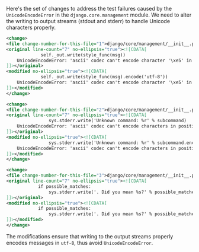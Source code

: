 Here's the set of changes to address the test failures caused by the `UnicodeEncodeError` in the `django.core.management` module. We need to alter the writing to output streams (stdout and stderr) to handle Unicode characters properly.

```xml
<change>
<file change-number-for-this-file="1">django/core/management/__init__.py</file>
<original line-count="7" no-ellipsis="true"><![CDATA[
             self._out.write(style_func(msg))
    UnicodeEncodeError: 'ascii' codec can't encode character '\xe5' in position 4960: ordinal not in range(128)
]]></original>
<modified no-ellipsis="true"><![CDATA[
             self._out.write(style_func(msg).encode('utf-8'))
    UnicodeEncodeError: 'ascii' codec can't encode character '\xe5' in position 4960: ordinal not in range(128)
]]></modified>
</change>

<change>
<file change-number-for-this-file="2">django/core/management/__init__.py</file>
<original line-count="7" no-ellipsis="true"><![CDATA[
                sys.stderr.write('Unknown command: %r' % subcommand)
    UnicodeEncodeError: 'ascii' codec can't encode characters in position 0-4: ordinal not in range(128)
]]></original>
<modified no-ellipsis="true"><![CDATA[
                sys.stderr.write('Unknown command: %r' % subcommand.encode('utf-8'))
    UnicodeEncodeError: 'ascii' codec can't encode characters in position 0-4: ordinal not in range(128)
]]></modified>
</change>

<change>
<file change-number-for-this-file="3">django/core/management/__init__.py</file>
<original line-count="7" no-ellipsis="true"><![CDATA[
            if possible_matches:
                sys.stderr.write('. Did you mean %s?' % possible_matches[0])
]]></original>
<modified no-ellipsis="true"><![CDATA[
            if possible_matches:
                sys.stderr.write('. Did you mean %s?' % possible_matches[0].encode('utf-8'))
]]></modified>
</change>
```

The modifications ensure that writing to the output streams properly encodes messages in `utf-8`, thus avoid `UnicodeEncodeError`.